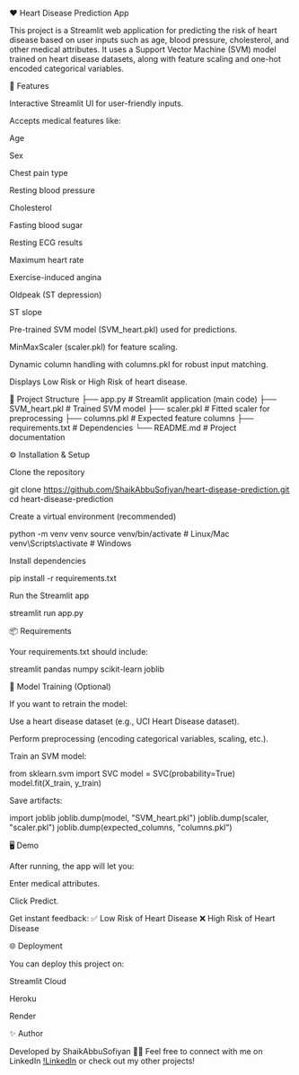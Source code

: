 ❤️ Heart Disease Prediction App

This project is a Streamlit web application for predicting the risk of heart disease based on user inputs such as age, blood pressure, cholesterol, and other medical attributes.
It uses a Support Vector Machine (SVM) model trained on heart disease datasets, along with feature scaling and one-hot encoded categorical variables.

🚀 Features

Interactive Streamlit UI for user-friendly inputs.

Accepts medical features like:

Age

Sex

Chest pain type

Resting blood pressure

Cholesterol

Fasting blood sugar

Resting ECG results

Maximum heart rate

Exercise-induced angina

Oldpeak (ST depression)

ST slope

Pre-trained SVM model (SVM_heart.pkl) used for predictions.

MinMaxScaler (scaler.pkl) for feature scaling.

Dynamic column handling with columns.pkl for robust input matching.

Displays Low Risk or High Risk of heart disease.

📂 Project Structure
├── app.py                # Streamlit application (main code)
├── SVM_heart.pkl         # Trained SVM model
├── scaler.pkl            # Fitted scaler for preprocessing
├── columns.pkl           # Expected feature columns
├── requirements.txt      # Dependencies
└── README.md             # Project documentation

⚙️ Installation & Setup

Clone the repository

git clone https://github.com/ShaikAbbuSofiyan/heart-disease-prediction.git
cd heart-disease-prediction


Create a virtual environment (recommended)

python -m venv venv
source venv/bin/activate      # Linux/Mac
venv\Scripts\activate         # Windows


Install dependencies

pip install -r requirements.txt


Run the Streamlit app

streamlit run app.py

📦 Requirements

Your requirements.txt should include:

streamlit
pandas
numpy
scikit-learn
joblib

🧠 Model Training (Optional)

If you want to retrain the model:

Use a heart disease dataset (e.g., UCI Heart Disease dataset).

Perform preprocessing (encoding categorical variables, scaling, etc.).

Train an SVM model:

from sklearn.svm import SVC
model = SVC(probability=True)
model.fit(X_train, y_train)


Save artifacts:

import joblib
joblib.dump(model, "SVM_heart.pkl")
joblib.dump(scaler, "scaler.pkl")
joblib.dump(expected_columns, "columns.pkl")

🖥️ Demo

After running, the app will let you:

Enter medical attributes.

Click Predict.

Get instant feedback:
✅ Low Risk of Heart Disease
❌ High Risk of Heart Disease

🌐 Deployment

You can deploy this project on:

Streamlit Cloud

Heroku

Render

✨ Author

Developed by ShaikAbbuSofiyan
 🧑‍💻
Feel free to connect with me on LinkedIn [!LinkedIn](www.linkedin.com/in/shaik-abbu-sofiyan-1427a128b)
 or check out my other projects!

